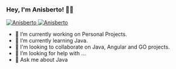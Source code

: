 ### Hey, I'm Anisberto! 👋🏾
<a href="https://www.linkedin.com/in/anisberto/">
    <img alt="Anisberto" src="https://camo.githubusercontent.com/e8b2fb68680bc3190303933e9cb234c90944c13fc47adbf50b035ba3f891efc5/68747470733a2f2f696d672e736869656c64732e696f2f62616467652f2d4c696e6b6564496e2d626c75653f7374796c653d666c61742d737175617265266c6f676f3d4c696e6b6564696e266c6f676f436f6c6f723d7768697465266c696e6b3d68747470733a2f2f7777772e6c696e6b6564696e2e636f6d2f696e2f636c6f7564736f6e2f" alt="Linkedin Badge" data-canonical-src="https://img.shields.io/badge/-LinkedIn-blue?style=flat-square&amp;logo=Linkedin&amp;logoColor=white&amp;link=https://www.linkedin.com/in/anisberto/" style="max-width:100%;">
</a>
<a href="https://www.linkedin.com/in/anisberto/">
    <img alt="Anisberto" src="https://camo.githubusercontent.com/e8b2fb68680bc3190303933e9cb234c90944c13fc47adbf50b035ba3f891efc5/68747470733a2f2f696d672e736869656c64732e696f2f62616467652f2d4c696e6b6564496e2d626c75653f7374796c653d666c61742d737175617265266c6f676f3d4c696e6b6564696e266c6f676f436f6c6f723d7768697465266c696e6b3d68747470733a2f2f7777772e6c696e6b6564696e2e636f6d2f696e2f636c6f7564736f6e2f" alt="Linkedin Badge" data-canonical-src="https://img.shields.io/badge/-LinkedIn-blue?style=flat-square&amp;logo=instagram&amp;logoColor=white&amp;link=https://www.linkedin.com/in/anisberto/" style="max-width:100%;">
</a>

- 🔭 I’m currently working on Personal Projects.
- 🌱 I’m currently learning Java.
- 👯 I'm looking to collaborate on Java, Angular and GO projects.
- 🤔 I’m looking for help with ...
- 💬 Ask me about Java

